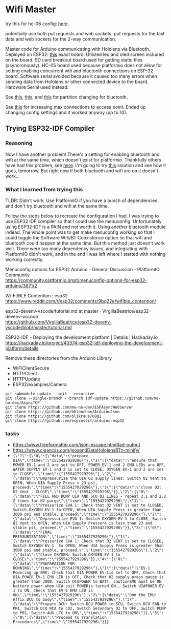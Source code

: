 # Wifi Master

try this for hc-06 config: [here](https://mcuoneclipse.com/2013/06/19/using-the-hc-06-bluetooth-module/).  

potentially use both put requests and web sockets. put requests for the fast data and web sockets for the 2-way communication.  

Master code for Arduino communicating with Hololens via Bluetooth. Deployed on ESP32: [this](http://a.co/d/21BAwOl) exact board. Utilized led and oled screen included on the board. SD card breakout board used for getting static files (asyncronously). HC-05 board used because platformio does not allow for setting enabling concurrent wifi and bluetooth connections on ESP-32 board. Software serial avoided because it caused too many errors when sending data from Hololens or other connected device to the board. Hardware Serial used instead.

See [this](http://docs.platformio.org/en/latest/platforms/espressif32.html#partition-tables), [this](https://docs.espressif.com/projects/esp-idf/en/latest/api-guides/partition-tables.html), and [this](https://desire.giesecke.tk/index.php/2018/01/30/change-partition-size/) for partition changing for bluetooth.  

See [this](https://github.com/esp8266/Arduino/issues/570) for increasing max connections to access point. Ended up changing config settings and it worked anyway (up to 10).

## Trying ESP32-IDF Compiler

### Reasoning

Now I have another problem! There's a setting for enabling bluetooth and wifi at the same time, which doesn't exist for platformio. Thankfully others have had this problem, see [here](https://community.platformio.org/t/menuconfig-options-for-esp32-arduino/3871). I'm going to try [this](https://hackaday.io/project/43374-esp32-idf-deploying-the-development-platform/details) solution and see how it goes, tomorrow. But right now if both bluetooth and wifi are on it doesn't work...

### What I learned from trying this

TLDR: Didn't work. Use PlatformIO if you have a bunch of dependencies and don't try bluetooth and wifi at the same time.  

Follow the steps below to recreate the configuration I had. I was trying to use ESP32 IDF compiler so that I could use the menuconfig. Unfortunately using ESP32-IDF is a PAIN and not worth it. Using another bluetooth module indead. The whole point was to get make menuconfig working so that I could toggle the Software Wifi/BT Coexistence option so that wifi and bluetooth could happen at the same time. But this method just doesn't work well. There were too many dependency issues, and integrating with PlatformIO didn't work, and in the end I was left where I started with nothing working correctly.  

Menuconfig options for ESP32 Arduino - General Discussion - PlatformIO Community  
https://community.platformio.org/t/menuconfig-options-for-esp32-arduino/3871/2  

Wi-Fi/BLE Contention : esp32  
https://www.reddit.com/r/esp32/comments/9bq22e/wifible_contention/  

esp32-devenv-vscode/tutorial.md at master · VirgiliaBeatrice/esp32-devenv-vscode  
https://github.com/VirgiliaBeatrice/esp32-devenv-vscode/blob/master/tutorial.md  

ESP32-IDF - Deploying the development platform | Details | Hackaday.io  
https://hackaday.io/project/43374-esp32-idf-deploying-the-development-platform/details  

Remove these directories from the Arduino Library  
* WiFiClientSecure
* HTTPClient
* HTTPUpdate
* ESP32/examples/Camera

`git submodule update --init --recursive`  
`git clone --single-branch --branch idf-update https://github.com/me-no-dev/AsyncTCP`  
`git clone https://github.com/me-no-dev/ESPAsyncWebServer`  
`git clone https://github.com/bblanchon/ArduinoJson`  
`git clone https://github.com/olikraus/u8g2`  
`git clone https://github.com/espressif/arduino-esp32`  

### tasks

* https://www.freeformatter.com/json-escape.html#ad-output
* https://www.cleancss.com/jsosendDataHololensBTn-minify/
* `{\"1\":{\"0\":{\"data\":\"prepare UIA\",\"time\":\"1555427929296\"},\"1\":{\"data\":\"ensure that POWER EV-1 and 2 are set to OFF, POWER EV-1 and 2 EMU LEDs are OFF, WATER SUPPLY EV-1 and 2 is set to CLOSE, OXYGEN EV-1 and 2 are set to CLOSE\",\"time\":\"1555427929296\"},\"2\":{\"data\":\"Depressurize the UIA O2 supply lines: Switch O2 Vent to OPEN, When UIA Supply Press < 23 psi, proceed\",\"time\":\"1555427929296\"},\"3\":{\"data\":\"close O2: O2 Vent - CLOSE\",\"time\":\"1555427929296\"}},\"2\":{\"0\":{\"data\":\"FILL AND DUMP UIA AND SCU O2 LINES - repeat 2.1 and 2.2 2 times for N2 purge\",\"time\":\"1555427929296\"},\"1\":{\"data\":\"Pressurize EVA 1: Check that O2 VENT is set to CLOSED, Switch OXYGEN EV-1 to OPEN, When UIA Supply Press is greater than 3000 psi and stable, proceed\",\"time\":\"1555427929296\"},\"2\":{\"data\":\"Depressurize EVA 1: Switch OXYGEN EV-1 to CLOSE, Switch O2 Vent to OPEN, When UIA Supply Pressure is less than 23 and stable psi, proceed.\",\"time\":\"1555427929296\"}},\"3\":{\"0\":{\"data\":\"FINAL PRESSURIZATION\",\"time\":\"1555427929296\"},\"1\":{\"data\":\"Pressurize EVA 1: Check that O2 VENT is set to CLOSED, Switch OXYGEN EV-1  to OPEN, When UIA Supply Press is greater than 3000 psi and stable, proceed.\",\"time\":\"1555427929296\"},\"2\":{\"data\":\"Close OXYGEN: Switch OXYGEN EV-1 to CLOSE\",\"time\":\"1555427929296\"}},\"4\":{\"0\":{\"data\":\"PREPARATION FOR DONNING\",\"time\":\"1555427929296\"},\"1\":{\"data\":\"EV-1 Powering up EMU: Check that UIA POWER EV-1is set to OFF, Check that UIA POWER EV-1 EMU LED is OFF, Check that O2 supply press gauge is greater than 3000, Switch DCUPOWER to BATT, CautionEMU must be ON battery power when UIA suit POWERis turned ON., Switch UIAPOWER EV-1 to ON, Check that EV-1 EMU LED is ON\",\"time\":\"1555427929296\"},\"2\":{\"data\":\"Don the EMU: Affix DCU to body\",\"time\":\"1555427929296\"},\"3\":{\"data\":\"Prepare DCU: Switch DCU POWER to SCU, Switch DCU FAN to PRI, Switch DCU RCA to CO2, Switch Secondary O2 to OFF, Switch PUMP to PRI, Switch AUX LTC to ON\",\"time\":\"1555427929296\"}},\"5\":{\"0\":{\"data\":\"Proceed to Translation Procedures\",\"time\":\"1555427929296\"}}}`